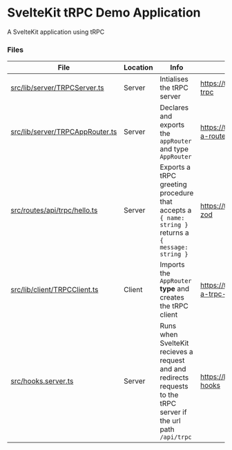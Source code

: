 # SvelteKit tRPC Demo Application

A SvelteKit application using tRPC

### Files

| File                                                               | Location | Info                                                                                                             | External Documentation                                    |
|--------------------------------------------------------------------|----------|------------------------------------------------------------------------------------------------------------------|-----------------------------------------------------------|
| [src/lib/server/TRPCServer.ts](src/lib/server/TRPCServer.ts)       | Server   | Intialises the tRPC server                                                                                       | https://trpc.io/docs/v10/router#initialize-trpc           |
| [src/lib/server/TRPCAppRouter.ts](src/lib/server/TRPCAppRouter.ts) | Server   | Declares and exports the `appRouter` and type `AppRouter`                                                        | https://trpc.io/docs/v10/router#defining-a-router         |
| [src/routes/api/trpc/hello.ts](src/routes/api/trpc/hello.ts)       | Server   | Exports a tRPC greeting procedure that accepts a `{ name: string }` returns a `{ message: string }`              | https://trpc.io/docs/v10/procedures#with-zod              |
| [src/lib/client/TRPCClient.ts](src/lib/client/TRPCClient.ts)       | Client   | Imports the `AppRouter` **type** and creates the tRPC client                                                     | https://trpc.io/docs/v10/vanilla#initialize-a-trpc-client |
| [src/hooks.server.ts](src/hooks.server.ts)                         | Server   | Runs when SvelteKit recieves a request and and redirects requests to the tRPC server if the url path `/api/trpc` | https://kit.svelte.dev/docs/hooks#server-hooks            |
